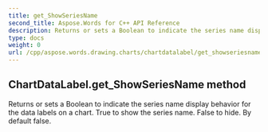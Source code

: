 ```yaml
---
title: get_ShowSeriesName
second_title: Aspose.Words for C++ API Reference
description: Returns or sets a Boolean to indicate the series name display behavior for the data labels on a chart. True to show the series name. False to hide. By default false. 
type: docs
weight: 0
url: /cpp/aspose.words.drawing.charts/chartdatalabel/get_showseriesname/
---
```

## ChartDataLabel.get_ShowSeriesName method


Returns or sets a Boolean to indicate the series name display behavior for the data labels on a chart. True to show the series name. False to hide. By default false. 

